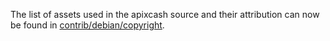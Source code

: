 The list of assets used in the apixcash source and their attribution can now be found in [contrib/debian/copyright](../contrib/debian/copyright).
